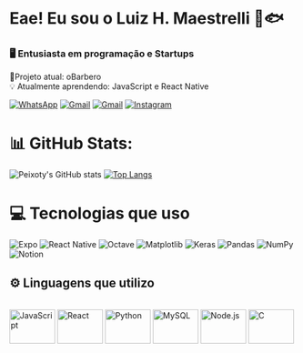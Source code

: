 # Eae! Eu sou o Luiz H. Maestrelli 🌊🐟
### 🖥️ Entusiasta em programação e Startups<br>
🔭Projeto atual: oBarbero<br>💡 Atualmente aprendendo: JavaScript e React Native<br>

[![WhatsApp](https://img.shields.io/badge/WhatsApp-25D366?style=for-the-badge&logo=whatsapp&logoColor=white)](https://wa.me/31992588917)
[![Gmail](https://img.shields.io/badge/Gmail-D14836?style=for-the-badge&logo=gmail&logoColor=white)](mailto:maestrellipeixoto@gmail.com)
[![Gmail](https://img.shields.io/badge/Discord-7289DA?style=for-the-badge&logo=discord&logoColor=white)](https://discordapp.com/users/564859378897911828)
[![Instagram](https://img.shields.io/badge/Instagram-E4405F?style=for-the-badge&logo=instagram&logoColor=white)](https://www.instagram.com/luizmaestrelli_/)

# 📊 GitHub Stats:
![Peixoty's GitHub stats](https://github-readme-stats.vercel.app/api?username=Peixoty&show_icons=true&theme=tokyonight&locale=pt-br&include_all_commits=true&count_private=true)
[![Top Langs](https://github-readme-stats.vercel.app/api/top-langs/?username=Peixoty&theme=tokyonight)](https://github.com/Peixoty/github-readme-stats)


# 💻 Tecnologias que uso
![Expo](https://img.shields.io/badge/expo-1C1E24?style=for-the-badge&logo=expo&logoColor=#D04A37)
![React Native](https://img.shields.io/badge/react_native-%2320232a.svg?style=for-the-badge&logo=react&logoColor=%2361DAFB)
![Octave](https://img.shields.io/badge/OCTAVE-darkblue?style=for-the-badge&logo=octave&logoColor=fcd683)
![Matplotlib](https://img.shields.io/badge/Matplotlib-%23ffffff.svg?style=for-the-badge&logo=Matplotlib&logoColor=black)
![Keras](https://img.shields.io/badge/Keras-%23D00000.svg?style=for-the-badge&logo=Keras&logoColor=white)
![Pandas](https://img.shields.io/badge/pandas-%23150458.svg?style=for-the-badge&logo=pandas&logoColor=white)
![NumPy](https://img.shields.io/badge/numpy-%23013243.svg?style=for-the-badge&logo=numpy&logoColor=white)
![Notion](https://img.shields.io/badge/Notion-%23000000.svg?style=for-the-badge&logo=notion&logoColor=white)

## ⚙️ Linguagens que utilizo
<div style = "display: inline_block"><br/>
    <img align = "center" alt = "JavaScript" height = 60 width = 80 src = "https://cdn.jsdelivr.net/gh/devicons/devicon@latest/icons/javascript/javascript-original.svg"/>
    <img align = "center" alt = "React" height = 60 width = 80 src = "https://cdn.jsdelivr.net/gh/devicons/devicon@latest/icons/react/react-original-wordmark.svg"/>
    <img align = "center" alt = "Python" height = 60 width = 80 src = "https://cdn.jsdelivr.net/gh/devicons/devicon@latest/icons/python/python-original-wordmark.svg"/>
    <img align = "center" alt = "MySQL" height = 60 width = 80 src = "https://cdn.jsdelivr.net/gh/devicons/devicon@latest/icons/mysql/mysql-original-wordmark.svg"/>
    <img align = "center" alt = "Node.js" height = 60 width = 80 src = "https://cdn.jsdelivr.net/gh/devicons/devicon@latest/icons/nodejs/nodejs-plain-wordmark.svg"/>
    <img align = "center" alt = "C" height = 60 width = 80 src = "https://cdn.jsdelivr.net/gh/devicons/devicon@latest/icons/c/c-original.svg"/>
    
</div><br/>
